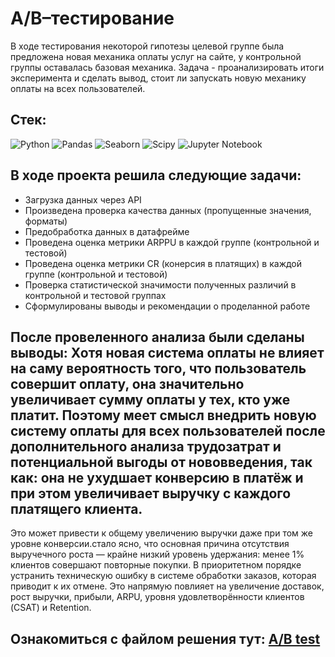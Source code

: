 # A/B–тестирование
В ходе тестирования некоторой гипотезы целевой группе была предложена новая механика оплаты услуг на сайте, у контрольной группы оставалась базовая механика. Задача - проанализировать итоги эксперимента и сделать вывод, стоит ли запускать новую механику оплаты на всех пользователей.

## Стек:
![Python](https://img.shields.io/badge/python-3670A0?style=for-the-badge&logo=python&logoColor=ffdd54)
![Pandas](https://img.shields.io/badge/pandas-%23150458.svg?style=for-the-badge&logo=pandas&logoColor=white)
![Seaborn](https://img.shields.io/badge/Seaborn-blue?logo=seaborn&logoColor=white&style=for-the-badge)
![Scipy](https://img.shields.io/badge/Scipy-blue?logo=Scipy&logoColor=white&style=for-the-badge)
![Jupyter Notebook](https://img.shields.io/badge/JupyterNotebook-blue?logo=JupyterNotebook&logoColor=white&style=for-the-badge)


## В ходе проекта решила следующие задачи:
+ Загрузка данных через API
+ Произведена проверка качества данных (пропущенные значения, форматы)
+ Предобработка данных в датафрейме
+ Проведена оценка метрики ARPPU в каждой группе (контрольной и тестовой) 
+ Проведена оценка метрики CR (конерсия в платящих) в каждой группе (контрольной и тестовой)
+ Проверка статистической значимости полученных различий в контрольной и тестовой группах
+ Сформулированы выводы и рекомендации о проделанной работе


## После провеленного анализа были сделаны выводы: Хотя новая система оплаты не влияет на саму вероятность того, что пользователь совершит оплату, она значительно увеличивает сумму оплаты у тех, кто уже платит. Поэтому меет смысл внедрить новую систему оплаты для всех пользователей после дополнительного анализа трудозатрат и потенциальной выгоды от нововведения, так как: она не ухудшает конверсию в платёж и при этом увеличивает выручку с каждого платящего клиента.
Это может привести к общему увеличению выручки даже при том же уровне конверсии.стало ясно, что основная причина отсутствия выручечного роста — крайне низкий уровень удержания: менее 1% клиентов совершают повторные покупки. В приоритетном порядке устранить техническую ошибку в системе обработки заказов, которая приводит к их отмене. Это напрямую повлияет на увеличение доставок, рост выручки, прибыли, ARPU, уровня удовлетворённости клиентов (CSAT) и Retention.

Ознакомиться с файлом решения тут:
[A/B test](ABfin_project.ipynb)
--------------------

